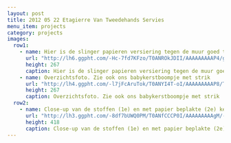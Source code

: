 ```yaml
---
layout: post
title: 2012 05 22 Etagierre Van Tweedehands Servies
menu_item: projects
category: projects
images:
  row1:
    - name: Hier is de slinger papieren versiering tegen de muur goed te zien
      url: "http://lh6.ggpht.com/-Hc-7fd7KFzo/T0ANROkJDII/AAAAAAAAAP4/gJskqJ4znJs/s400/Foto1249.jpg"
      height: 267
      caption: Hier is de slinger papieren versiering tegen de muur goed te zien
    - name: Overzichtsfoto. Zie ook ons babykerstboompje met strik
      url: "http://lh4.ggpht.com/-l7jFcAruTok/T0ANYI4T-oI/AAAAAAAAAP8/Ts5rqLpX6g0/s400/Foto1251.jpg"
      height: 267
      caption: Overzichtsfoto. Zie ook ons babykerstboompje met strik
  row2:
    - name: Close-up van de stoffen (1e) en met papier beplakte (2e) kerstballen
      url: "http://lh3.ggpht.com/-8df7bUWQ0PM/T0ANfCCCP0I/AAAAAAAAAgM/-z40X7Z5CCo/s400/Foto1258.jpg"
      height: 418
      caption: Close-up van de stoffen (1e) en met papier beplakte (2e) kerstballen
---
```

